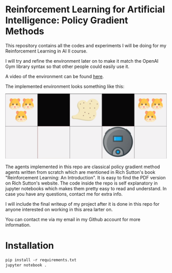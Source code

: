 # Reinforcement Learning for Artificial Intelligence: Policy Gradient Methods

This repository contains all the codes and experiments I will be doing for my Reinforcement Learning in AI II course.

I will try and refine the environment later on to make it match the OpenAI Gym library syntax so that other people could easily use it.

A video of the environment can be found [here](https://youtu.be/GZZFaRAdZng).

The implemented environment looks something like this:

![the designed environment](figs/environment.png)

The agents implemented in this repo are classical policy gradient method agents written from scratch which are mentioned in Rich Sutton's book "Reinforcement Learning: An Introduction". It is easy to find the PDF version on Rich Sutton's website. The code inside the repo is self explanatory in jupyter notebooks which makes them pretty easy to read and understand. In case you have any questions, contact me for extra info.

I will include the final writeup of my project after it is done in this repo for anyone interested on working in this area larter on.

You can contact me via my email in my Github account for more information.

# Installation

```
pip install -r requirements.txt
jupyter notebook .
```

